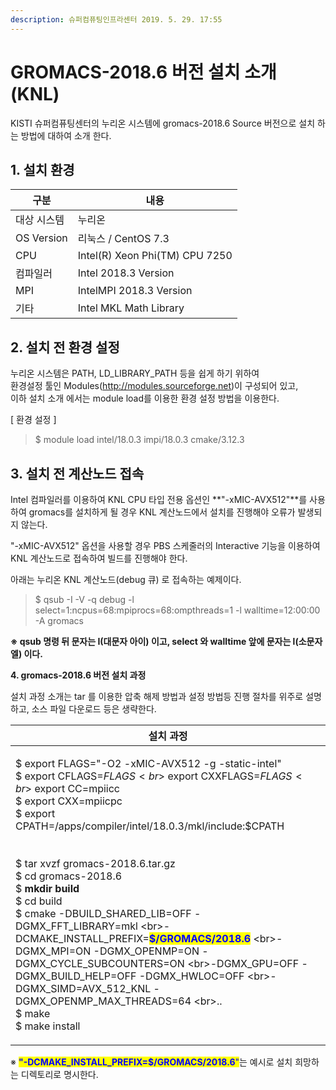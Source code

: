 ```yaml
---
description: 슈퍼컴퓨팅인프라센터 2019. 5. 29. 17:55
---
```


# GROMACS-2018.6 버전 설치 소개 (KNL)

KISTI 슈퍼컴퓨팅센터의 누리온 시스템에 gromacs-2018.6 Source 버전으로 설치 하는 방법에 대하여 소개 한다.



## **1. 설치 환경**

|  **구분**      | **내용**                          |
| ------------ | ------------------------------- |
|  대상 시스템      |  누리온                            |
|  OS Version  |  리눅스 / CentOS 7.3               |
|  CPU         |  Intel(R) Xeon Phi(TM) CPU 7250 |
|  컴파일러        |  Intel 2018.3 Version           |
|  MPI         |  IntelMPI 2018.3 Version        |
|  기타          |  Intel MKL Math Library         |



## **2. 설치 전 환경 설정**

&#x20; 누리온 시스템은 PATH, LD\_LIBRARY\_PATH 등을 쉽게 하기 위하여\
&#x20; 환경설정 툴인 Modules(http://modules.sourceforge.net)이 구성되어 있고,\
&#x20; 이하 설치 소개 에서는 module load를 이용한 환경 설정 방법을 이용한다.

&#x20;

\[ 환경 설정 ]

> &#x20;$ module load intel/18.0.3 impi/18.0.3 cmake/3.12.3



## &#x20;**3. 설치 전 계산노드 접속**

Intel 컴파일러를 이용하여 KNL CPU 타입 전용 옵션인 **"-xMIC-AVX512"**를 사용하여 gromacs를 설치하게 될 경우 KNL 계산노드에서 설치를 진행해야 오류가 발생되지 않는다.

&#x20;"-xMIC-AVX512" 옵션을 사용할 경우 PBS 스케줄러의 Interactive 기능을 이용하여 KNL 계산노드로 접속하여 빌드를 진행해야 한다.

아래는 누리온 KNL 계산노드(debug 큐) 로 접속하는 예제이다.

> &#x20;$ qsub -I -V -q debug -l select=1:ncpus=68:mpiprocs=68:ompthreads=1 -l walltime=12:00:00 -A gromacs

**※ qsub 명령 뒤 문자는 I(대문자 아이)  이고, select 와 walltime 앞에 문자는 l(소문자 엘) 이다.**



**4. gromacs-2018.6 버전 설치 과정**

&#x20;설치 과정 소개는 tar 를 이용한 압축 해제 방법과 설정 방법등 진행 절차를 위주로 설명하고, 소스 파일 다운로드 등은 생략한다.  &#x20;

|  **설치 과정**                                                                                                                                                                                                                                                                                                                                                                                                                                                                                                                                                                                                                                                                                                                           |
| ------------------------------------------------------------------------------------------------------------------------------------------------------------------------------------------------------------------------------------------------------------------------------------------------------------------------------------------------------------------------------------------------------------------------------------------------------------------------------------------------------------------------------------------------------------------------------------------------------------------------------------------------------------------------------------------------------------------------------------ |
| <p>$ export FLAGS="-O2 -xMIC-AVX512 -g -static-intel"<br>$ export CFLAGS=$FLAGS <br>$ export CXXFLAGS=$FLAGS <br>$ export CC=mpiicc <br>$ export CXX=mpiicpc <br>$ export CPATH=/apps/compiler/intel/18.0.3/mkl/include:$CPATH<br><br><br> $ tar xvzf gromacs-2018.6.tar.gz<br> $ cd gromacs-2018.6<br> $ <strong>mkdir build</strong><br> $ cd build<br> $ cmake -DBUILD_SHARED_LIB=OFF -DGMX_FFT_LIBRARY=mkl \<br>-DCMAKE_INSTALL_PREFIX=<mark style="color:blue;"><strong>$/GROMACS/2018.6</strong></mark> \<br>-DGMX_MPI=ON -DGMX_OPENMP=ON -DGMX_CYCLE_SUBCOUNTERS=ON \<br>-DGMX_GPU=OFF -DGMX_BUILD_HELP=OFF -DGMX_HWLOC=OFF \<br>-DGMX_SIMD=AVX_512_KNL -DGMX_OPENMP_MAX_THREADS=64 \<br>..<br> $ make<br> $ make install</p> |

※ <mark style="color:blue;">**"-DCMAKE\_INSTALL\_PREFIX=$/GROMACS/2018.6**</mark><mark style="color:blue;">"</mark>는 예시로 설치 희망하는 디렉토리로 명시한다.
